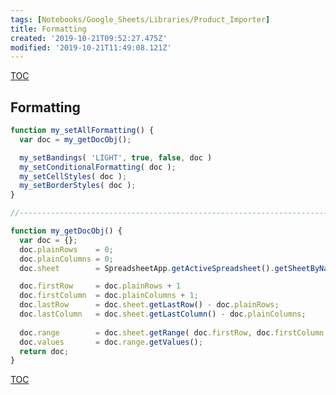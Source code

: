 ```yaml
---
tags: [Notebooks/Google_Sheets/Libraries/Product_Importer]
title: Formatting
created: '2019-10-21T09:52:27.475Z'
modified: '2019-10-21T11:49:08.121Z'
---
```


[TOC](@note/Notebooks/Google_Sheets/Libraries/Product_Importer/TOC.md)

## Formatting

```js
function my_setAllFormatting() {
  var doc = my_getDocObj();

  my_setBandings( 'LIGHT', true, false, doc )
  my_setConditionalFormatting( doc );
  my_setCellStyles( doc );
  my_setBorderStyles( doc );
}

//------------------------------------------------------------------------------

function my_getDocObj() {
  var doc = {};
  doc.plainRows    = 0;
  doc.plainColumns = 0;
  doc.sheet        = SpreadsheetApp.getActiveSpreadsheet().getSheetByName( 'Content' );

  doc.firstRow     = doc.plainRows + 1
  doc.firstColumn  = doc.plainColumns + 1;
  doc.lastRow      = doc.sheet.getLastRow() - doc.plainRows;
  doc.lastColumn   = doc.sheet.getLastColumn() - doc.plainColumns;
  
  doc.range        = doc.sheet.getRange( doc.firstRow, doc.firstColumn, doc.lastRow, doc.lastColumn );
  doc.values       = doc.range.getValues();
  return doc;
}

```

[TOC](@note/Notebooks/Google_Sheets/Libraries/Product_Importer/TOC.md)
